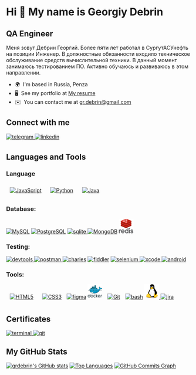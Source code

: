 # Hi 👋 My name is Georgiy Debrin

## QA Engineer

Меня зовут Дебрин Георгий. Более пяти лет работал в СургутАСУнефть на позиции Инженер. В должностные обязанности входило техническое обслуживание средств вычислительной техники. В данный момент занимаюсь тестированием ПО. Активно обучаюсь и развиваюсь в этом направлении.

* 🌍  I'm based in Russia, Penza 
* 🖥️  See my portfolio at [My resume](http://grdebrin.netlify.app) 
* ✉️  You can contact me at [gr.debrin@gmail.com](mailto:gr.debrin@gmail.com)

## Connect with me  
<a href="https://t.me/gr_debrin" target="_blank">
<img src=https://img.shields.io/badge/Telegram-2CA5E0?style=for-the-badge&logo=telegram&logoColor=white alt=telegram style="margin-bottom: 5px;" />
</a> 
<a href="https://linkedin.com/in/georgiy-debrin" target="_blank">
<img src=https://img.shields.io/badge/linkedin-%231E77B5.svg?&style=for-the-badge&logo=linkedin&logoColor=white alt=linkedin style="margin-bottom: 5px;" />
</a> 

## Languages and Tools

###  Language 
<a href="https://www.javascript.com/" target="_blank"><img style="margin: 10px" src="https://profilinator.rishav.dev/skills-assets/javascript-original.svg" alt="JavaScript" height="40" /></a>
<a href="https://www.python.org/" target="_blank"><img style="margin: 10px" src="https://profilinator.rishav.dev/skills-assets/python-original.svg" alt="Python" height="40" /></a> 
<a href="https://www.java.com/" target="_blank"><img style="margin: 10px" src="https://profilinator.rishav.dev/skills-assets/java-original-wordmark.svg" alt="Java" height="40" /></a>

### Database:
<a href="https://www.mysql.com/" target="_blank" rel="noreferrer"><img src="https://raw.githubusercontent.com/danielcranney/readme-generator/main/public/icons/skills/mysql-colored.svg" width="36" height="36" alt="MySQL" /></a> 
<a href="https://www.postgresql.org/" target="_blank" rel="noreferrer"><img src="https://raw.githubusercontent.com/danielcranney/readme-generator/main/public/icons/skills/postgresql-colored.svg" width="36" height="36" alt="PostgreSQL" /></a> 
<a href="https://www.sqlite.org/" target="_blank" rel="noreferrer"> <img src="https://www.vectorlogo.zone/logos/sqlite/sqlite-icon.svg" alt="sqlite" width="40" height="40"/> </a>
<a href="https://www.mongodb.com/" target="_blank" rel="noreferrer"><img src="https://raw.githubusercontent.com/danielcranney/readme-generator/main/public/icons/skills/mongodb-colored.svg" width="36" height="36" alt="MongoDB" /></a>
<a href="https://redis.io" target="_blank" rel="noreferrer"> <img src="https://raw.githubusercontent.com/devicons/devicon/master/icons/redis/redis-original-wordmark.svg" alt="redis" width="40" height="40"/> </a>

### Testing:
<a href="https://developer.chrome.com/docs/devtools/" target="_blank" rel="noreferrer"> <img src="https://static-00.iconduck.com/assets.00/chrome-devtools-icon-512x512-8iaxdppx.png" alt="devtools" width="40" height="40"/> </a>
<a href="https://postman.com" target="_blank" rel="noreferrer"> <img src="https://www.vectorlogo.zone/logos/getpostman/getpostman-icon.svg" alt="postman" width="40" height="40"/> </a>
<a href="https://www.charlesproxy.com" target="_blank" rel="noreferrer"> <img src="https://davidwalsh.name/demo/charlesproxyicon.svg" alt="charles" width="40" height="40"/></a>
<a href="https://www.telerik.com/download/fiddler-everywhere" target="_blank" rel="noreferrer"> <img src="https://www.fileeagle.com/data/2021/06/Fiddler-Everywhere.png" alt="fiddler" width="40" height="40"/></a> 
<a href="https://www.selenium.dev" target="_blank" rel="noreferrer"> <img src="https://raw.githubusercontent.com/detain/svg-logos/780f25886640cef088af994181646db2f6b1a3f8/svg/selenium-logo.svg" alt="selenium" width="40" height="40"/> </a>
<a href="https://developer.apple.com/xcode/" target="_blank" rel="noreferrer"> <img src="https://static.wikia.nocookie.net/logopedia/images/d/da/Icon_512x512_Normal%402xxcode.png/revision/latest/scale-to-width-down/250?cb=20200917151913" alt="xcode" width="40" height="40"/> </a>
<a href="https://developer.android.com/studio" target="_blank" rel="noreferrer"> <img src="https://upload.wikimedia.org/wikipedia/commons/thumb/9/95/Android_Studio_Icon_3.6.svg/1900px-Android_Studio_Icon_3.6.svg.png" alt="android" width="40" height="40"/> </a>

### Tools:
<a href="https://en.wikipedia.org/wiki/HTML5" target="_blank"><img style="margin: 10px" src="https://profilinator.rishav.dev/skills-assets/html5-original-wordmark.svg" alt="HTML5" height="50" /></a> <a href="https://www.w3schools.com/css/" target="_blank"><img style="margin: 10px" src="https://profilinator.rishav.dev/skills-assets/css3-original-wordmark.svg" alt="CSS3" height="50" /></a> <a href="https://www.figma.com/" target="_blank" rel="noreferrer"> <img src="https://www.vectorlogo.zone/logos/figma/figma-icon.svg" alt="figma" width="40" height="40"/></a> <a href="https://www.docker.com/" target="_blank" rel="noreferrer"> <img src="https://raw.githubusercontent.com/devicons/devicon/master/icons/docker/docker-original-wordmark.svg" alt="docker" width="40" height="40"/></a> <a href="https://github.com/" target="_blank"><img style="margin: 10px" src="https://profilinator.rishav.dev/skills-assets/git-scm-icon.svg" alt="Git" height="40" /></a> <a href="https://www.gnu.org/software/bash/" target="_blank" rel="noreferrer"> <img src="https://upload.wikimedia.org/wikipedia/commons/thumb/4/4b/Bash_Logo_Colored.svg/2048px-Bash_Logo_Colored.svg.png" alt="bash" width="40" height="40"/></a> <a href="https://www.linux.org/" target="_blank" rel="noreferrer"> <img src="https://raw.githubusercontent.com/devicons/devicon/master/icons/linux/linux-original.svg" alt="linux" width="40" height="40"/> </a> <a href="https://www.atlassian.com/ru/software/jira" target="_blank" rel="noreferrer"> <img src="https://cdn.worldvectorlogo.com/logos/jira-3.svg" alt="jira" width="40" height="40"/> </a>

## Certificates
<a href="https://s379vlx.storage.yandex.net/rdisk/1a049cb0e04d9de75eba7560a59b076169ca709303e0f6ba37d4c6059301c980/645e2c53/xL503nXp058Fil9swT4TuHm0OvgONTsRAqtTLGAyYbNjgtsi5GxaJTMqlyl14Ry_MBgXRi9oN8ZsJLY8i0eE1g==?uid=1193517127&filename=Georgiy%20Debrin_Terminal.png&disposition=inline&hash=&limit=0&content_type=image%2Fpng&owner_uid=1193517127&fsize=366214&hid=79166cf9ca124522023fd615512f1cf4&media_type=image&tknv=v2&etag=52ad2e426b3666dcf49f4b8b0f9fe74c&rtoken=DykdP6yyBG8W&force_default=yes&ycrid=na-f3a8c06930fc5c88a849f0ec0e4c49a1-downloader24h&ts=5fb7df7d57ac0&s=6d915702d006acfb3765da039595a4ae2f408979f316848e8e381d78739d8a66&pb=U2FsdGVkX1_xACZP8vDJ1uSfpyXpKo2HCZVcF8M5jfV7bNXNREVwXitFhxcPhYSTh4G76_m1NVuEsf7tM0As90CW-gBR7uiQdfZ5_hIzW9c" target="_blank">
<img src="https://s379vlx.storage.yandex.net/rdisk/1a049cb0e04d9de75eba7560a59b076169ca709303e0f6ba37d4c6059301c980/645e2c53/xL503nXp058Fil9swT4TuHm0OvgONTsRAqtTLGAyYbNjgtsi5GxaJTMqlyl14Ry_MBgXRi9oN8ZsJLY8i0eE1g==?uid=1193517127&filename=Georgiy%20Debrin_Terminal.png&disposition=inline&hash=&limit=0&content_type=image%2Fpng&owner_uid=1193517127&fsize=366214&hid=79166cf9ca124522023fd615512f1cf4&media_type=image&tknv=v2&etag=52ad2e426b3666dcf49f4b8b0f9fe74c&rtoken=DykdP6yyBG8W&force_default=yes&ycrid=na-f3a8c06930fc5c88a849f0ec0e4c49a1-downloader24h&ts=5fb7df7d57ac0&s=6d915702d006acfb3765da039595a4ae2f408979f316848e8e381d78739d8a66&pb=U2FsdGVkX1_xACZP8vDJ1uSfpyXpKo2HCZVcF8M5jfV7bNXNREVwXitFhxcPhYSTh4G76_m1NVuEsf7tM0As90CW-gBR7uiQdfZ5_hIzW9c" alt="terminal" style="width:330px; height:220px" />
</a> 
<a href="https://s77vlx.storage.yandex.net/rdisk/59743e30015b408f771e7d97a7783ca4f2e2b622cb00af2068e027f67d692cbb/645e3025/xL503nXp058Fil9swT4TuE4g4oIVieCRawpiXmdpH7_DOo5WvAyUKEPVlKbjXs-G261Eh_aYFox5uRVJrh--yQ==?uid=1193517127&filename=Georgiy_Debrin_Git.png&disposition=inline&hash=&limit=0&content_type=image%2Fpng&owner_uid=1193517127&fsize=393620&hid=86673d2f352a2bec636288b94a583c07&media_type=image&tknv=v2&etag=725f4f11847782a4bd1c53d01d841cea&rtoken=ONCRp7KjKjAt&force_default=yes&ycrid=na-d6216ebeac276146d3f89c711931fdfb-downloader3e&ts=5fb7e32209340&s=7e5cfc428cbf5f92d0f230e671f1385aafdbaaa75d683e15f6ea2c389bc76ca0&pb=U2FsdGVkX18NTJi5rMIO3ROWJPoEFWOmTGBc7dfBJzjNxolDx8B1Rc6VbbJX5wU7mHocnx21QYjl06M6AqM2d3xwHQNNRaItCOITwwtY9Xk" target="_blank">
<img src="https://s77vlx.storage.yandex.net/rdisk/59743e30015b408f771e7d97a7783ca4f2e2b622cb00af2068e027f67d692cbb/645e3025/xL503nXp058Fil9swT4TuE4g4oIVieCRawpiXmdpH7_DOo5WvAyUKEPVlKbjXs-G261Eh_aYFox5uRVJrh--yQ==?uid=1193517127&filename=Georgiy_Debrin_Git.png&disposition=inline&hash=&limit=0&content_type=image%2Fpng&owner_uid=1193517127&fsize=393620&hid=86673d2f352a2bec636288b94a583c07&media_type=image&tknv=v2&etag=725f4f11847782a4bd1c53d01d841cea&rtoken=ONCRp7KjKjAt&force_default=yes&ycrid=na-d6216ebeac276146d3f89c711931fdfb-downloader3e&ts=5fb7e32209340&s=7e5cfc428cbf5f92d0f230e671f1385aafdbaaa75d683e15f6ea2c389bc76ca0&pb=U2FsdGVkX18NTJi5rMIO3ROWJPoEFWOmTGBc7dfBJzjNxolDx8B1Rc6VbbJX5wU7mHocnx21QYjl06M6AqM2d3xwHQNNRaItCOITwwtY9Xk" alt="git" style="width:330px; height:220px" />
</a> 

## My GitHub Stats
<a href="http://www.github.com/grdebrin"><img src="https://github-readme-stats.vercel.app/api?username=grdebrin&show_icons=true&hide=&count_private=true&title_color=0891b2&text_color=ffffff&icon_color=0891b2&bg_color=1c1917&hide_border=true&show_icons=true" alt="grdebrin's GitHub stats" /></a>
<a href="https://github.com/grdebrin" align="right"><img src="https://github-readme-stats.vercel.app/api/top-langs/?username=grdebrin&langs_count=10&title_color=0891b2&text_color=ffffff&icon_color=0891b2&bg_color=1c1917&hide_border=true&locale=en&custom_title=Top%20%Languages" alt="Top Languages" /></a>
<a href="http://www.github.com/grdebrin"><img src="https://github-readme-activity-graph.cyclic.app/graph?username=grdebrin&bg_color=1c1917&color=ffffff&line=0891b2&point=ffffff&area_color=1c1917&area=true&hide_border=true&custom_title=GitHub%20Commits%20Graph" alt="GitHub Commits Graph" /></a>
